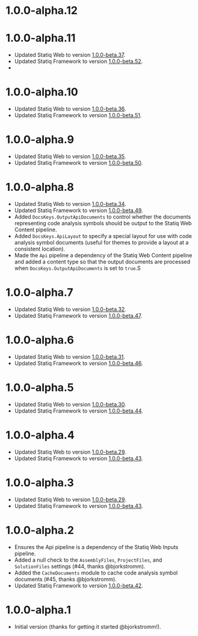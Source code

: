 # 1.0.0-alpha.12

# 1.0.0-alpha.11

- Updated Statiq Web to version [1.0.0-beta.37](https://github.com/statiqdev/Statiq.Web/releases/tag/v1.0.0-beta.37).
- Updated Statiq Framework to version [1.0.0-beta.52](https://github.com/statiqdev/Statiq.Framework/releases/tag/v1.0.0-beta.52).
- 
# 1.0.0-alpha.10

- Updated Statiq Web to version [1.0.0-beta.36](https://github.com/statiqdev/Statiq.Web/releases/tag/v1.0.0-beta.36).
- Updated Statiq Framework to version [1.0.0-beta.51](https://github.com/statiqdev/Statiq.Framework/releases/tag/v1.0.0-beta.51).

# 1.0.0-alpha.9

- Updated Statiq Web to version [1.0.0-beta.35](https://github.com/statiqdev/Statiq.Web/releases/tag/v1.0.0-beta.35).
- Updated Statiq Framework to version [1.0.0-beta.50](https://github.com/statiqdev/Statiq.Framework/releases/tag/v1.0.0-beta.50).

# 1.0.0-alpha.8

- Updated Statiq Web to version [1.0.0-beta.34](https://github.com/statiqdev/Statiq.Web/releases/tag/v1.0.0-beta.34).
- Updated Statiq Framework to version [1.0.0-beta.49](https://github.com/statiqdev/Statiq.Framework/releases/tag/v1.0.0-beta.49).
- Added `DocsKeys.OutputApiDocuments` to control whether the documents representing code analysis symbols should be output to the Statiq Web Content pipeline.
- Added `DocsKeys.ApiLayout` to specify a special layout for use with code analysis symbol documents (useful for themes to provide a layout at a consistent location).
- Made the `Api` pipeline a dependency of the Statiq Web Content pipeline and added a content type so that the output documents are processed when `DocsKeys.OutputApiDocuments` is set to `true`.S

# 1.0.0-alpha.7

- Updated Statiq Web to version [1.0.0-beta.32](https://github.com/statiqdev/Statiq.Web/releases/tag/v1.0.0-beta.32).
- Updated Statiq Framework to version [1.0.0-beta.47](https://github.com/statiqdev/Statiq.Framework/releases/tag/v1.0.0-beta.47).

# 1.0.0-alpha.6

- Updated Statiq Web to version [1.0.0-beta.31](https://github.com/statiqdev/Statiq.Web/releases/tag/v1.0.0-beta.31).
- Updated Statiq Framework to version [1.0.0-beta.46](https://github.com/statiqdev/Statiq.Framework/releases/tag/v1.0.0-beta.46).

# 1.0.0-alpha.5

- Updated Statiq Web to version [1.0.0-beta.30](https://github.com/statiqdev/Statiq.Web/releases/tag/v1.0.0-beta.30).
- Updated Statiq Framework to version [1.0.0-beta.44](https://github.com/statiqdev/Statiq.Framework/releases/tag/v1.0.0-beta.44).

# 1.0.0-alpha.4

- Updated Statiq Web to version [1.0.0-beta.29](https://github.com/statiqdev/Statiq.Web/releases/tag/v1.0.0-beta.29).
- Updated Statiq Framework to version [1.0.0-beta.43](https://github.com/statiqdev/Statiq.Framework/releases/tag/v1.0.0-beta.43).

# 1.0.0-alpha.3

- Updated Statiq Web to version [1.0.0-beta.29](https://github.com/statiqdev/Statiq.Web/releases/tag/v1.0.0-beta.29).
- Updated Statiq Framework to version [1.0.0-beta.43](https://github.com/statiqdev/Statiq.Framework/releases/tag/v1.0.0-beta.43).

# 1.0.0-alpha.2

- Ensures the Api pipeline is a dependency of the Statiq Web Inputs pipeline.
- Added a null check to the `AssemblyFiles`, `ProjectFiles`, and `SolutionFiles` settings (#44, thanks @bjorkstromm).
- Added the `CacheDocuments` module to cache code analysis symbol documents (#45, thanks @bjorkstromm).
- Updated Statiq Framework to version [1.0.0-beta.42](https://github.com/statiqdev/Statiq.Framework/releases/tag/v1.0.0-beta.42).

# 1.0.0-alpha.1

- Initial version (thanks for getting it started @bjorkstromm!).